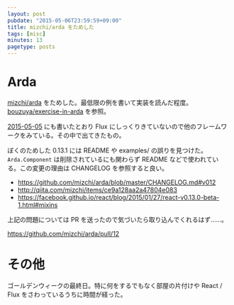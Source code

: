 ```yaml
---
layout: post
pubdate: "2015-05-06T23:59:59+09:00"
title: mizchi/arda をためした
tags: [misc]
minutes: 13
pagetype: posts
---
```

# Arda

[mizchi/arda][] をためした。最低限の例を書いて実装を読んだ程度。[bouzuya/exercise-in-arda][] を参照。

[2015-05-05][] にも書いたとおり Flux にしっくりきていないので他のフレームワークをみている。その中で出てきたもの。

ぼくのためした 0.13.1 には README や examples/ の誤りを見つけた。`Arda.Component` は削除されているにも関わらず README などで使われている。この変更の理由は CHANGELOG を参照すると良い。

- https://github.com/mizchi/arda/blob/master/CHANGELOG.md#v012
- http://qiita.com/mizchi/items/ce9a128aa2a47804e083
- https://facebook.github.io/react/blog/2015/01/27/react-v0.13.0-beta-1.html#mixins

上記の問題については PR を送ったので気づいたら取り込んでくれるはず……。

https://github.com/mizchi/arda/pull/12

# その他

ゴールデンウィークの最終日。特に何をするでもなく部屋の片付けや React / Flux をさわっているうちに時間が経った。

[bouzuya/exercise-in-arda]: https://github.com/bouzuya/exercise-in-arda
[mizchi/arda]: https://github.com/mizchi/arda
[2015-05-05]: http://blog.bouzuya.net/2015/05/05/
